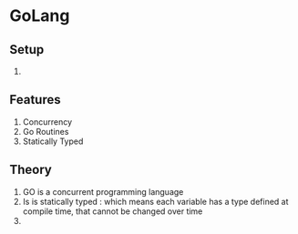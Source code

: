 # GoLang

## Setup

1.

## Features

1. Concurrency
2. Go Routines
3. Statically Typed

## Theory

1. GO is a concurrent programming language
2. Is is statically typed : which means each variable has a type defined at compile time, that cannot be changed over time
3.
